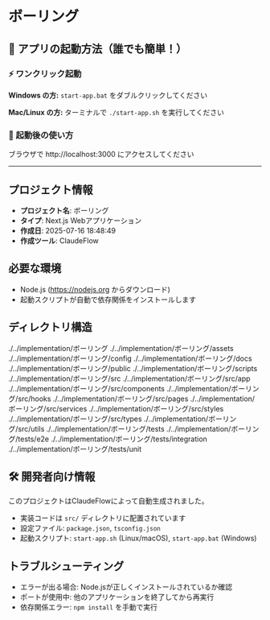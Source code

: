 # ボーリング

## 🚀 アプリの起動方法（誰でも簡単！）

### ⚡ ワンクリック起動

**Windows の方:**
`start-app.bat` をダブルクリックしてください

**Mac/Linux の方:**
ターミナルで `./start-app.sh` を実行してください

### 📱 起動後の使い方
ブラウザで http://localhost:3000 にアクセスしてください

---

## プロジェクト情報
- **プロジェクト名**: ボーリング
- **タイプ**: Next.js Webアプリケーション
- **作成日**: 2025-07-16 18:48:49
- **作成ツール**: ClaudeFlow

## 必要な環境
- Node.js (https://nodejs.org からダウンロード)
- 起動スクリプトが自動で依存関係をインストールします

## ディレクトリ構造
./../implementation/ボーリング
./../implementation/ボーリング/assets
./../implementation/ボーリング/config
./../implementation/ボーリング/docs
./../implementation/ボーリング/public
./../implementation/ボーリング/scripts
./../implementation/ボーリング/src
./../implementation/ボーリング/src/app
./../implementation/ボーリング/src/components
./../implementation/ボーリング/src/hooks
./../implementation/ボーリング/src/pages
./../implementation/ボーリング/src/services
./../implementation/ボーリング/src/styles
./../implementation/ボーリング/src/types
./../implementation/ボーリング/src/utils
./../implementation/ボーリング/tests
./../implementation/ボーリング/tests/e2e
./../implementation/ボーリング/tests/integration
./../implementation/ボーリング/tests/unit

## 🛠️ 開発者向け情報
このプロジェクトはClaudeFlowによって自動生成されました。
- 実装コードは `src/` ディレクトリに配置されています
- 設定ファイル: `package.json`, `tsconfig.json`
- 起動スクリプト: `start-app.sh` (Linux/macOS), `start-app.bat` (Windows)

## トラブルシューティング
- エラーが出る場合: Node.jsが正しくインストールされているか確認
- ポートが使用中: 他のアプリケーションを終了してから再実行
- 依存関係エラー: `npm install` を手動で実行

